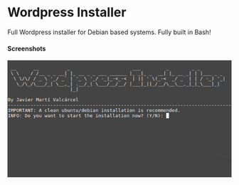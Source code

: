 # Wordpress Installer
Full Wordpress installer for Debian based systems. Fully built in Bash!
#### Screenshots
![](image.png)
